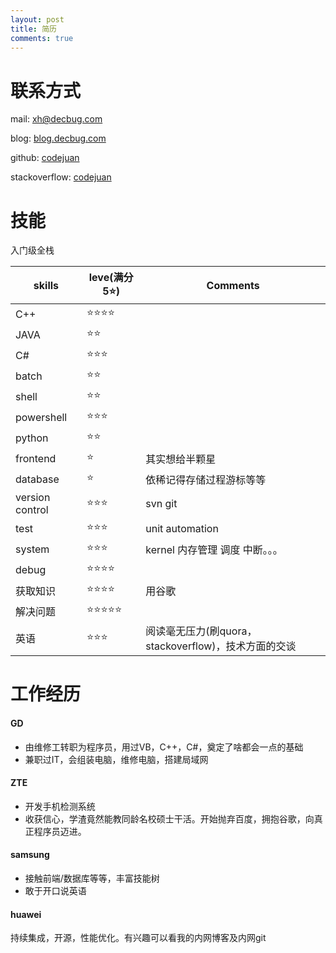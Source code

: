 ```yaml
---
layout: post
title: 简历 
comments: true
---
```


# 联系方式

mail:			[xh@decbug.com](mailto:xh@decbug.com)

blog:			[blog.decbug.com](http://blog.decbug.com)

github:			[codejuan](http://github.com/codejuan)

stackoverflow:	[codejuan](http://stackoverflow.com/users/2763396/codejuan)

# 技能

入门级全栈

 skills        | leve(满分5:star:)      | Comments     
------------- |-------------|-------------
C++	|	:star::star::star::star:
JAVA|		:star::star:
C#|		:star::star::star:
batch|		:star::star:
shell|		:star::star:
powershell| :star::star::star:
python|	:star::star:
frontend|	:star:|其实想给半颗星
database|:star:|依稀记得存储过程游标等等
version control|:star::star::star:|svn git
test|:star::star::star:|unit automation
system|:star::star::star:|kernel 内存管理 调度 中断。。。
debug|		:star::star::star::star:
获取知识|	:star::star::star::star:|用谷歌
解决问题|	:star::star::star::star::star:
英语|		:star::star::star:|阅读毫无压力(刷quora，stackoverflow)，技术方面的交谈


# 工作经历

#### GD
- 由维修工转职为程序员，用过VB，C++，C#，奠定了啥都会一点的基础
- 兼职过IT，会组装电脑，维修电脑，搭建局域网

#### ZTE
- 开发手机检测系统
- 收获信心，学渣竟然能教同龄名校硕士干活。开始抛弃百度，拥抱谷歌，向真正程序员迈进。


#### samsung
- 接触前端/数据库等等，丰富技能树
- 敢于开口说英语

#### huawei
持续集成，开源，性能优化。有兴趣可以看我的内网博客及内网git
